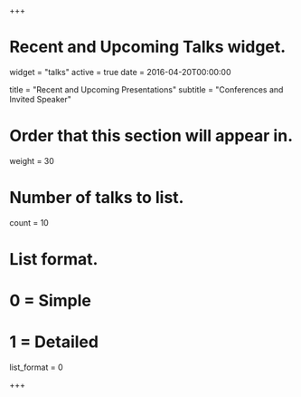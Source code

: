 +++
# Recent and Upcoming Talks widget.
widget = "talks"
active = true
date = 2016-04-20T00:00:00

title = "Recent and Upcoming Presentations"
subtitle = "Conferences and Invited Speaker"

# Order that this section will appear in.
weight = 30

# Number of talks to list.
count = 10

# List format.
#   0 = Simple
#   1 = Detailed
list_format = 0

+++
